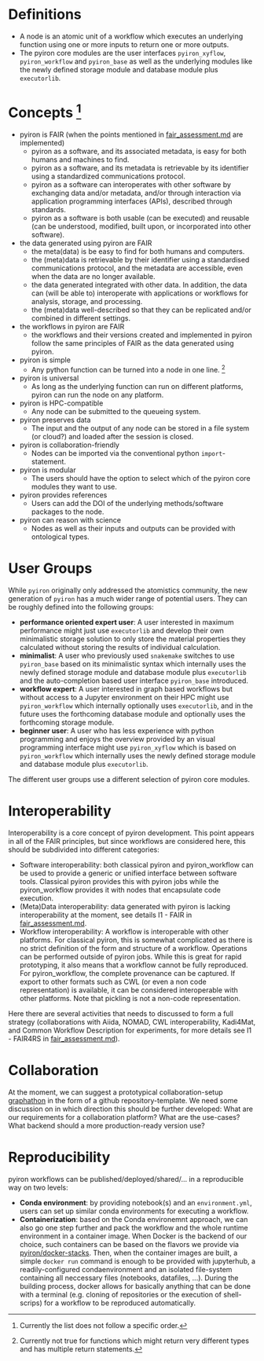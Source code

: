 # Definitions

- A node is an atomic unit of a workflow which executes an underlying function using one or more inputs to return one or more outputs.
- The pyiron core modules are the user interfaces `pyiron_xyflow`, `pyiron_workflow` and `pyiron_base` as well as the underlying modules like the newly defined storage module and database module plus `executorlib`.

# Concepts [^1]
- pyiron is FAIR (when the points mentioned in [fair_assessment.md](https://github.com/pyiron/specs/blob/main/fair_assessment.md) are implemented)
  - pyiron as a software, and its associated metadata, is easy for both humans and machines to find.
  - pyiron as a software, and its metadata is retrievable by its identifier using a standardized communications protocol.
  - pyiron as a software can interoperates with other software by exchanging data and/or metadata, and/or through interaction via application programming interfaces (APIs), described through standards.
  - pyiron as a software is both usable (can be executed) and reusable (can be understood, modified, built upon, or incorporated into other software).
- the data generated using pyiron are FAIR
  - the meta(data) is be easy to find for both humans and computers.
  - the (meta)data is retrievable by their identifier using a standardised communications protocol, and the metadata are accessible, even when the data are no longer available.
  - the data generated integrated with other data. In addition, the data can (will be able to) interoperate with applications or workflows for analysis, storage, and processing.
  - the (meta)data well-described so that they can be replicated and/or combined in different settings.
- the workflows in pyiron are FAIR
  - the workflows and their versions created and implemented in pyiron follow the same principles of FAIR as the data generated using pyiron.
- pyiron is simple
  - Any python function can be turned into a node in one line. [^2]
- pyiron is universal
  - As long as the underlying function can run on different platforms, pyiron can run the node on any platform.
- pyiron is HPC-compatible
  - Any node can be submitted to the queueing system.
- pyiron preserves data
  - The input and the output of any node can be stored in a file system (or cloud?) and loaded after the session is closed.
- pyiron is collaboration-friendly
  - Nodes can be imported via the conventional python `import`-statement.
- pyiron is modular 
  - The users should have the option to select which of the pyiron core modules they want to use.
- pyiron provides references
  - Users can add the DOI of the underlying methods/software packages to the node.
- pyiron can reason with science
  - Nodes as well as their inputs and outputs can be provided with ontological types.

# User Groups
While `pyiron` originally only addressed the atomistics community, the new generation of `pyiron` has a much wider range of potential users. They can be roughly defined into the following groups:

* **performance oriented expert user**: A user interested in maximum performance might just use `executorlib` and develop their own minimalistic storage solution to only store the material properties they calculated without storing the results of individual calculation. 
* **minimalist**: A user who previously used `snakemake` switches to use `pyiron_base` based on its minimalistic syntax which internally uses the newly defined storage module and database module plus `executorlib` and the auto-completion based user interface `pyiron_base` introduced. 
* **workflow expert**: A user interested in graph based workflows but without access to a Jupyter environment on their HPC might use `pyiron_workflow` which internally optionally uses `executorlib`, and in the future uses the forthcoming database module and optionally uses the forthcoming storage module.
* **beginner user**: A user who has less experience with python programming and enjoys the overview provided by an visual programming interface might use `pyiron_xyflow` which is based on `pyiron_workflow` which internally uses the newly defined storage module and database module plus `executorlib`.

The different user groups use a different selection of pyiron core modules. 


# Interoperability

Interoperability is a core concept of pyiron development. This point appears in all of the FAIR principles, but since workflows are considered here, this should be subdivided into different categories:

- Software interoperability: both classical pyiron and pyiron_workflow can be used to provide a generic or unified interface between software tools. Classical pyiron provides this with pyiron jobs while the pyiron_workflow provides it with nodes that encapsulate code execution.
- (Meta)Data interoperability: data generated with pyiron is lacking interoperability at the moment, see details I1 - FAIR in [fair_assessment.md](https://github.com/pyiron/specs/blob/main/fair_assessment.md).
- Workflow interoperability: A workflow is interoperable with other platforms. For classical pyiron, this is somewhat complicated as there is no strict definition of the form and structure of a workflow. Operations can be performed outside of pyiron jobs. While this is great for rapid prototyping, it also means that a workflow cannot be fully reproduced. For pyiron_workflow, the complete provenance can be captured. If export to other formats such as CWL (or even a non code representation) is available, it can be considered interoperable with other platforms. Note that pickling is not a non-code representation.

Here there are several activities that needs to discussed to form a full strategy (collaborations with Aiida, NOMAD, CWL interoperability, Kadi4Mat, and Common Workflow Description for experiments, for more details see I1 - FAIR4RS in [fair_assessment.md](https://github.com/pyiron/specs/blob/main/fair_assessment.md)).

# Collaboration
At the moment, we can suggest a prototypical collaboration-setup [graphathon](https://github.com/mbruns91/graphathon) in the form of a github repository-template. We need some discussion on in which direction this should be further developed: What are our requirements for a collaboration platform? What are the use-cases? What backend should a more production-ready version use?

# Reproducibility
pyiron workflows can be published/deployed/shared/... in a reproducible way on two levels:
- **Conda environment**: by providing notebook(s) and an `environment.yml`, users can set up similar conda environments for executing a workflow.
- **Containerization**: based on the Conda environemnt approach, we can also go one step further and pack the workflow and the whole runtime environment in a container image. When Docker is the backend of our choice, such containers can be based on  the flavors we provide via [pyiron/docker-stacks](https://github.com/pyiron/docker-stacks). Then, when the container images are built, a simple `docker run` command is enough to be provided with jupyterhub, a readily-configured condaenvironment and an isolated file-system containing all neccessary files (notebooks, datafiles, ...). During the building process, docker allows for basically anything that can be done with a terminal (e.g. cloning of repositories or the execution of shell-scrips) for a workflow to be reproduced automatically.

[^1]: Currently the list does not follow a specific order.
[^2]: Currently not true for functions which might return very different types and has multiple return statements.
